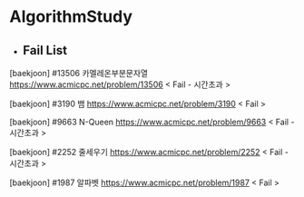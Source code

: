 # AlgorithmStudy

- ## Fail List

[baekjoon] #13506 카멜레온부분문자열
https://www.acmicpc.net/problem/13506
< Fail - 시간초과 >

[baekjoon] #3190 뱀
https://www.acmicpc.net/problem/3190
< Fail >

[baekjoon] #9663 N-Queen
https://www.acmicpc.net/problem/9663
< Fail - 시간초과 >

[baekjoon] #2252 줄세우기
https://www.acmicpc.net/problem/2252
< Fail - 시간초과 >

[baekjoon] #1987 알파벳
https://www.acmicpc.net/problem/1987
< Fail >
